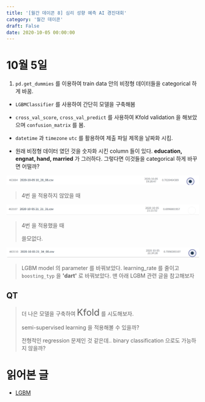 ```yaml
---
title: '[월간 데이콘 8] 심리 성향 예측 AI 경진대회'
category: '월간 데이콘'
draft: False
date: 2020-10-05 00:00:00
---
```


# 10월 5일

1. `pd.get_dummies` 를 이용하여 train data 안의 비정형 데이터들을 categorical 하게 바꿈.

- `LGBMClassifier` 를 사용하여 간단히 모델을 구축해봄

- `cross_val_score`, `cross_val_predict` 를 사용하여 Kfold validation 을 해보았으며 `confusion_matrix` 를 봄.

- `datetime` 과 `timezone` `utc` 를 활용하여 제출 파일 제목을 날짜화 시킴.

- 원래 비정형 데이터 였던 것을 숫자화 시킨 column 들이 있다. **education, engnat, hand, married** 가 그러하다. 그렇다면 이것들을 categorical 하게 바꾸면 어떨까?

![1](./files/1.PNG)

> 4번 을 적용하지 않았을 때

![2](./files/2.PNG)

> 4번 을 적용했을 때
>
> 쓸모없다.

![3](./files/3.PNG)

> LGBM model 의 parameter 를 바꿔보았다. learning_rate 를 줄이고 `boosting_typ` 을 **'dart'** 로 바꿔보았다. 맨 아래 LGBM 관련 글을 참고해보자

## QT

> 더 나은 모델을 구축하여 <font size="5rem">Kfold</font> 를 시도해보자.
>
> <p/>semi-supervised learning 을 적용해볼 수 있을까?
>
> 전형적인 regression 문제인 것 같은데.. binary classification 으로도 가능하지 않을까?

# 읽어본 글

- [LGBM](https://nurilee.com/lightgbm-definition-parameter-tuning/)
